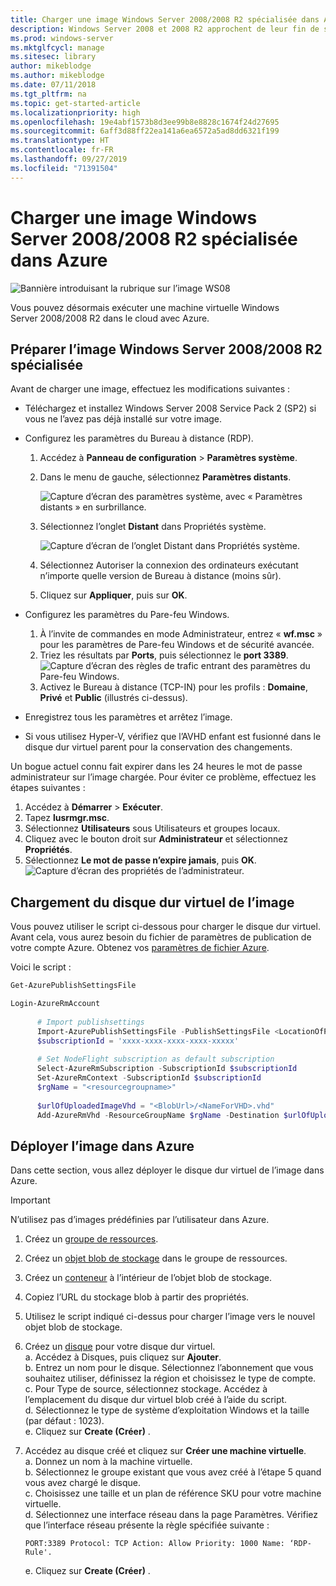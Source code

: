 ```yaml
---
title: Charger une image Windows Server 2008/2008 R2 spécialisée dans Azure
description: Windows Server 2008 et 2008 R2 approchent de leur fin de service. Découvrez comment basculer vers Azure en hébergeant Windows Server dans le cloud.
ms.prod: windows-server
ms.mktglfcycl: manage
ms.sitesec: library
author: mikeblodge
ms.author: mikeblodge
ms.date: 07/11/2018
ms.tgt_pltfrm: na
ms.topic: get-started-article
ms.localizationpriority: high
ms.openlocfilehash: 19e4abf1573b8d3ee99b8e8828c1674f24d27695
ms.sourcegitcommit: 6aff3d88ff22ea141a6ea6572a5ad8dd6321f199
ms.translationtype: HT
ms.contentlocale: fr-FR
ms.lasthandoff: 09/27/2019
ms.locfileid: "71391504"
---
```

# <a name="upload-a-windows-server-20082008-r2-specialized-image-to-azure"></a>Charger une image Windows Server 2008/2008 R2 spécialisée dans Azure 

![Bannière introduisant la rubrique sur l’image WS08](media/WS08-image-banner-large.png)

Vous pouvez désormais exécuter une machine virtuelle Windows Server 2008/2008 R2 dans le cloud avec Azure. 

## <a name="prep-the-windows-server-20082008-r2-specialized-image"></a>Préparer l’image Windows Server 2008/2008 R2 spécialisée
Avant de charger une image, effectuez les modifications suivantes :

- Téléchargez et installez Windows Server 2008 Service Pack 2 (SP2) si vous ne l’avez pas déjà installé sur votre image.

- Configurez les paramètres du Bureau à distance (RDP).
  1. Accédez à **Panneau de configuration** > **Paramètres système**.   
  2. Dans le menu de gauche, sélectionnez **Paramètres distants**.

     ![Capture d’écran des paramètres système, avec « Paramètres distants » en surbrillance.](media/1a_remote_settings.png)

  3. Sélectionnez l’onglet **Distant** dans Propriétés système.   

     ![Capture d’écran de l’onglet Distant dans Propriétés système.](media/2c_sysprops.png)

  4. Sélectionnez Autoriser la connexion des ordinateurs exécutant n’importe quelle version de Bureau à distance (moins sûr).   
  5. Cliquez sur **Appliquer**, puis sur **OK**.
- Configurez les paramètres du Pare-feu Windows.   
   1. À l’invite de commandes en mode Administrateur, entrez « **wf.msc** » pour les paramètres de Pare-feu Windows et de sécurité avancée.   
   2. Triez les résultats par **Ports**, puis sélectionnez le **port 3389**.   
     ![Capture d’écran des règles de trafic entrant des paramètres du Pare-feu Windows.](media/3b_inboundrules.png)   
   3. Activez le Bureau à distance (TCP-IN) pour les profils : **Domaine**, **Privé** et **Public** (illustrés ci-dessus).

- Enregistrez tous les paramètres et arrêtez l’image.   
- Si vous utilisez Hyper-V, vérifiez que l’AVHD enfant est fusionné dans le disque dur virtuel parent pour la conservation des changements.

Un bogue actuel connu fait expirer dans les 24 heures le mot de passe administrateur sur l’image chargée. Pour éviter ce problème, effectuez les étapes suivantes : 

1. Accédez à **Démarrer** > **Exécuter**.
2. Tapez **lusrmgr.msc**.
3. Sélectionnez **Utilisateurs** sous Utilisateurs et groupes locaux.
4. Cliquez avec le bouton droit sur **Administrateur** et sélectionnez **Propriétés**.
5. Sélectionnez **Le mot de passe n’expire jamais**, puis **OK**.
![Capture d’écran des propriétés de l’administrateur.](media/6_adminprops.png)

## <a name="uploading-the-image-vhd"></a>Chargement du disque dur virtuel de l’image
Vous pouvez utiliser le script ci-dessous pour charger le disque dur virtuel. Avant cela, vous aurez besoin du fichier de paramètres de publication de votre compte Azure. Obtenez vos [paramètres de fichier Azure](https://azure.microsoft.com/downloads/).

Voici le script :

```powershell
Get-AzurePublishSettingsFile 

Login-AzureRmAccount
 
      # Import publishsettings
      Import-AzurePublishSettingsFile -PublishSettingsFile <LocationOfPublishingFile>
      $subscriptionId = 'xxxx-xxxx-xxxx-xxxx-xxxxx'
 
      # Set NodeFlight subscription as default subscription
      Select-AzureRmSubscription -SubscriptionId $subscriptionId
      Set-AzureRmContext -SubscriptionId $subscriptionId
      $rgName = "<resourcegroupname>"
    
      $urlOfUploadedImageVhd = "<BlobUrl>/<NameForVHD>.vhd"
      Add-AzureRmVhd -ResourceGroupName $rgName -Destination $urlOfUploadedImageVhd -LocalFilePath "<FilePath>"  
```
## <a name="deploy-the-image-in-azure"></a>Déployer l’image dans Azure
Dans cette section, vous allez déployer le disque dur virtuel de l’image dans Azure. 

> [!IMPORTANT]
> N’utilisez pas d’images prédéfinies par l’utilisateur dans Azure.

1.  Créez un [groupe de ressources](https://docs.microsoft.com/rest/api/resources/resourcegroups/createorupdate). 
2.  Créez un [objet blob de stockage](https://docs.microsoft.com/rest/api/storageservices/put-blob) dans le groupe de ressources.
3.  Créez un [conteneur](https://docs.microsoft.com/rest/api/storageservices/create-container) à l’intérieur de l’objet blob de stockage.
4.  Copiez l’URL du stockage blob à partir des propriétés.
5.  Utilisez le script indiqué ci-dessus pour charger l’image vers le nouvel objet blob de stockage.
6.  Créez un [disque](https://docs.microsoft.com/azure/virtual-machines/windows/prepare-for-upload-vhd-image) pour votre disque dur virtuel.   
     a. Accédez à Disques, puis cliquez sur **Ajouter**.  
     b. Entrez un nom pour le disque. Sélectionnez l’abonnement que vous souhaitez utiliser, définissez la région et choisissez le type de compte.   
     c. Pour Type de source, sélectionnez stockage. Accédez à l’emplacement du disque dur virtuel blob créé à l’aide du script.  
     d. Sélectionnez le type de système d’exploitation Windows et la taille (par défaut : 1023).   
     e. Cliquez sur **Create (Créer)** .   

7.  Accédez au disque créé et cliquez sur **Créer une machine virtuelle**.   
     a. Donnez un nom à la machine virtuelle.   
     b. Sélectionnez le groupe existant que vous avez créé à l’étape 5 quand vous avez chargé le disque.   
     c. Choisissez une taille et un plan de référence SKU pour votre machine virtuelle.   
     d. Sélectionnez une interface réseau dans la page Paramètres. Vérifiez que l’interface réseau présente la règle spécifiée suivante :
 
        PORT:3389 Protocol: TCP Action: Allow Priority: 1000 Name: ‘RDP-Rule'.   
     e. Cliquez sur **Create (Créer)** .




